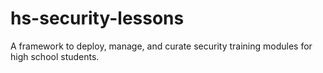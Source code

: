 # hs-security-lessons
A framework to deploy, manage, and curate security training modules for high school students.
